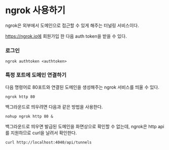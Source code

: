 # ngrok 사용하기

ngrok은 외부에서 도메인으로 접근할 수 있게 해주는 터널링 서비스이다.

https://ngrok.io에 회원가입 한 다음 auth token을 받을 수 있다.

### 로그인
```
ngrok authtoken <authtoken>
```

### 특정 포트에 도메인 연결하기
다음 명령어로 80포트와 연결된 도메인을 생성해주는 ngrok 서비스를 띄울 수 있다.
```
ngrok http 80
```
백그라운드로 띄우려면 다음과 같은 방법을 사용한다.
```
nohup ngrok http 80 &
```
백그라운드로 띄우면 발급된 도메인을 화면상으로 확인할 수 없는데, ngrok은 http api를 지원하므로 curl을 날려서 확인한다.
```
curl http://localhost:4040/api/tunnels
```
